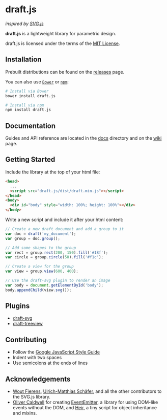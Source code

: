 # draft.js
_inspired by [SVG.js](https://github.com/wout/svg.js)_

**draft.js** is a lightweight library for parametric design.

draft.js is licensed under the terms of the [MIT License](https://opensource.org/licenses/MIT).

## Installation

Prebuilt distributions can be found on the [releases](https://github.com/0xdec/draft.js/releases) page.

You can also use [`Bower`](http://bower.io) or [`npm`](https://npmjs.com/package/draft.js):

```sh
# Install via Bower
bower install draft.js

# Install via npm
npm install draft.js
```

## Documentation

Guides and API reference are located in the [docs](https://github.com/0xdec/draft.js/tree/master/docs) directory and on the [wiki](https://github.com/0xdec/draft.js/wiki) page.

## Getting Started

Include the library at the top of your html file:

```html
<head>
  ...
  <script src="draft.js/dist/draft.min.js"></script>
</head>
<body>
  <div id="body" style="width: 100%; height: 100%"></div>
</body>
```

Write a new script and include it after your html content:

```javascript
// Create a new draft document and add a group to it
var doc = draft('my_document');
var group = doc.group();

// Add some shapes to the group
var rect = group.rect(200, 150).fill('#18f');
var circle = group.circle(50).fill('#f1c');

// Create a view for the group
var view = group.view(600, 400);

// Use the draft-svg plugin to render an image
var body = document.getElementById('body');
body.appendChild(view.svg());
```

## Plugins

- [draft-svg](https://github.com/0xdec/draft-svg)
- [draft-treeview](https://github.com/0xdec/draft-treeview)

## Contributing

- Follow the [Google JavaScript Style Guide](https://google.github.io/styleguide/javascriptguide.xml)
- Indent with two spaces
- Use semicolons at the ends of lines

## Acknowledgements

- [Wout Fierens](https://github.com/wout), [Ulrich-Matthias Schäfer](https://github.com/Fuzzyma), and all the other contributors to the SVG.js library.
- [Oliver Caldwell](https://github.com/Olical) for creating [EventEmitter](https://github.com/Olical/EventEmitter), a library for using DOM-like events without the DOM, and [Heir](https://github.com/Olical/Heir), a tiny script for object inheritance and mixins.
